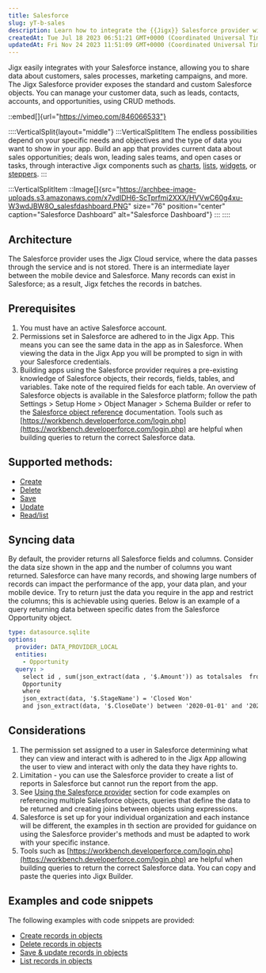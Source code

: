 ```yaml
---
title: Salesforce
slug: yT-b-sales
description: Learn how to integrate the {{Jigx}} Salesforce provider with your Salesforce instance for seamless data sharing. This document covers everything from managing customer information, sales processes, and marketing campaigns to utilizing CRUD methods and acc
createdAt: Tue Jul 18 2023 06:51:21 GMT+0000 (Coordinated Universal Time)
updatedAt: Fri Nov 24 2023 11:51:09 GMT+0000 (Coordinated Universal Time)
---
```


Jigx easily integrates with your Salesforce instance, allowing you to share data about customers, sales processes, marketing campaigns, and more. The Jigx Salesforce provider exposes the standard and custom Salesforce objects. You can manage your customer data, such as leads, contacts, accounts, and opportunities, using CRUD methods.

::embed[]{url="https://vimeo.com/846066533"}

::::VerticalSplit{layout="middle"}
:::VerticalSplitItem
The endless possibilities depend on your specific needs and objectives and the type of data you want to show in your app. Build an app that provides current data about sales opportunities; deals won, leading sales teams, and open cases or tasks, through interactive Jigx components such as [charts](https://docs.jigx.com/examples/charts), [lists](https://docs.jigx.com/examples/LQFt-list), [widgets](./../../../Administration/Solutions/Widgets.md), or [steppers](https://docs.jigx.com/examples/stepper).
:::

:::VerticalSplitItem
::Image[]{src="https://archbee-image-uploads.s3.amazonaws.com/x7vdIDH6-ScTprfmi2XXX/HVVwC60g4xu-W3wdJBW8O_salesfdashboard.PNG" size="76" position="center" caption="Salesforce Dashboard" alt="Salesforce Dashboard"}
:::
::::

## Architecture

The Salesforce provider uses the Jigx Cloud service, where the data passes through the service and is not stored. There is an intermediate layer between the mobile device and Salesforce. Many records can exist in Salesforce; as a result, Jigx fetches the records in batches.

## Prerequisites

1. You must have an active Salesforce account.
2. Permissions set in Salesforce are adhered to in the Jigx App. This means you can see the same data in the app as in Salesforce. When viewing the data in the Jigx App you will be prompted to sign in with your Salesforce credentials.
3. Building apps using the Salesforce provider requires a pre-existing knowledge of Salesforce objects, their records, fields, tables, and variables. Take note of the required fields for each table. An overview of Salesforce objects is available in the Salesforce platform; follow the path Settings > Setup Home > Object Manager > Schema Builder or refer to the <a href="https://developer.salesforce.com/docs/atlas.en-us.object_reference.meta/object_reference/sforce_api_objects_concepts.htm" target="_blank">Salesforce object reference</a> documentation. Tools such as [https://workbench.developerforce.com/login.php](https://workbench.developerforce.com/login.php) are helpful when building queries to return the correct Salesforce data.

## Supported methods:

- [Create](https://docs.jigx.com/examples/create-records-in-objects)
- [Delete](https://docs.jigx.com/examples/delete-records-in-objects)
- [Save](https://docs.jigx.com/examples/save-and-update-records-in-objects)
- [Update](https://docs.jigx.com/examples/save-and-update-records-in-objects)
- [Read/list](https://docs.jigx.com/examples/list-records-in-objects)

## Syncing data

By default, the provider returns all Salesforce fields and columns. Consider the data size shown in the app and the number of columns you want returned. Salesforce can have many records, and showing large numbers of records can impact the performance of the app, your data plan, and your mobile device. Try to return just the data you require in the app and restrict the columns; this is achievable using queries. Below is an example of a query returning data between specific dates from the Salesforce Opportunity object.

```yaml
type: datasource.sqlite
options:
  provider: DATA_PROVIDER_LOCAL
  entities:
    - Opportunity
  query: >
    select id , sum(json_extract(data , '$.Amount')) as totalsales  from
    Opportunity
    where 
    json_extract(data, '$.StageName') = 'Closed Won'
    and json_extract(data, '$.CloseDate') between '2020-01-01' and '2020-03-31'
```

## Considerations

1. The permission set assigned to a user in Salesforce determining what they can view and interact with is adhered to in the Jigx App allowing the user to view and interact with only the data they have rights to.
2. Limitation - you can use the Salesforce provider to create a list of reports in Salesforce but cannot run the report from the app.
3. See [Using the Salesforce provider](<./Salesforce/Using the Salesforce provider.md>) section for code examples on referencing multiple Salesforce objects, queries that define the data to be returned and creating joins between objects using expressions.
4. Salesforce is set up for your individual organization and each instance will be different, the examples in th section are provided for guidance on using the Salesforce provider's methods and must be adapted to work with your specific instance.
5. Tools such as [https://workbench.developerforce.com/login.php](https://workbench.developerforce.com/login.php) are helpful when building queries to return the correct Salesforce data. You can copy and paste the queries into Jigx Builder.

## Examples and code snippets

The following examples with code snippets are provided:

- [Create records in objects](https://docs.jigx.com/examples/create-records-in-objects)
- [Delete records in objects](https://docs.jigx.com/examples/delete-records-in-objects)
- [Save & update records in objects](https://docs.jigx.com/examples/save-and-update-records-in-objects)
- [List records in objects](https://docs.jigx.com/examples/list-records-in-objects)
